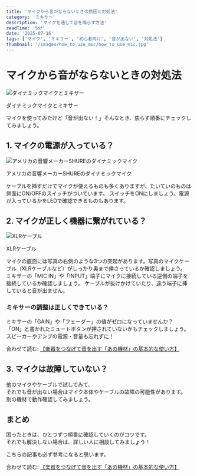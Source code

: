 ```yaml
---
title: 'マイクから音がならないときの原因と対処法'
category: 'ミキサー'
description: 'マイクを通して音を鳴らす方法'
readTime: '5分'
date: '2025-07-16'
tags: ['マイク', 'ミキサー', '初心者向け', '音が出ない', '対処法']
thumbnail: '/images/how_to_use_mic/how_to_use_mic.jpg'
---
```


# マイクから音がならないときの対処法

![ダイナミックマイクとミキサー](/images/how_to_use_mic/how_to_use_mic.jpg)
<div className='sidenote'>ダイナミックマイクとミキサー</div>

マイクを使ってみたけど「音が出ない！」そんなとき、焦らず順番にチェックしてみましょう。

## 1. マイクの電源が入っている？

![アメリカの音響メーカーSHUREのダイナミックマイク](/images/how_to_use_mic/shure_mic.jpg)
<div className='sidenote'>アメリカの音響メーカーSHUREのダイナミックマイク</div>

ケーブルを挿すだけでマイクが使えるものも多くありますが、たいていのものは側面にON/OFFのスイッチがついています。
スイッチをONにしましょう。電源が入っているかをLEDで確認できるものもあります。

## 2. マイクが正しく機器に繋がれている？

![XLRケーブル](/images/how_to_use_mic/XLR_cable.jpg)
<div className='sidenote'>XLRケーブル</div>

マイクの底面には写真の右側のような3つの突起があります。写真のマイクケーブル（XLRケーブルなど）がしっかり奥まで挿さっているか確認しましょう。  
ミキサーの「MIC IN」や「INPUT」端子にマイクに接続している逆側の端子を接続しているか確認しましょう。
ケーブルが抜けかけていたり、違う端子に挿していると音が出ません。

### ミキサーの調整は正しくできている？

ミキサーの「GAIN」や「フェーダー」の値がゼロになっていませんか？  
「ON」と書かれたミュートボタンが押されていないかもチェックしましょう。  
スピーカーやアンプの電源・音量も忘れずに！

合わせて読む:
[【楽器をつなげて音を出す「あの機材」の基本的な使い方】](/notes/how_to_use_mixer)

## 3. マイクは故障していない？

他のマイクやケーブルで試してみて、  
それでも音が出ない場合はマイク本体やケーブルの故障の可能性があります。  
別の機材で動作確認してみましょう。

## まとめ

困ったときは、ひとつずつ順番に確認していくのがコツです。  
それでも解決しない場合は、詳しい人に相談してみましょう！

こちらの記事も必ず参考になると思います。

合わせて読む:
[【楽器をつなげて音を出す「あの機材」の基本的な使い方】](/notes/how_to_use_mixer)